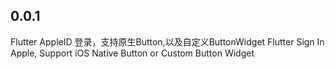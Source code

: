 ## 0.0.1

Flutter AppleID 登录，支持原生Button,以及自定义ButtonWidget
Flutter Sign In Apple, Support iOS Native Button or Custom Button Widget
